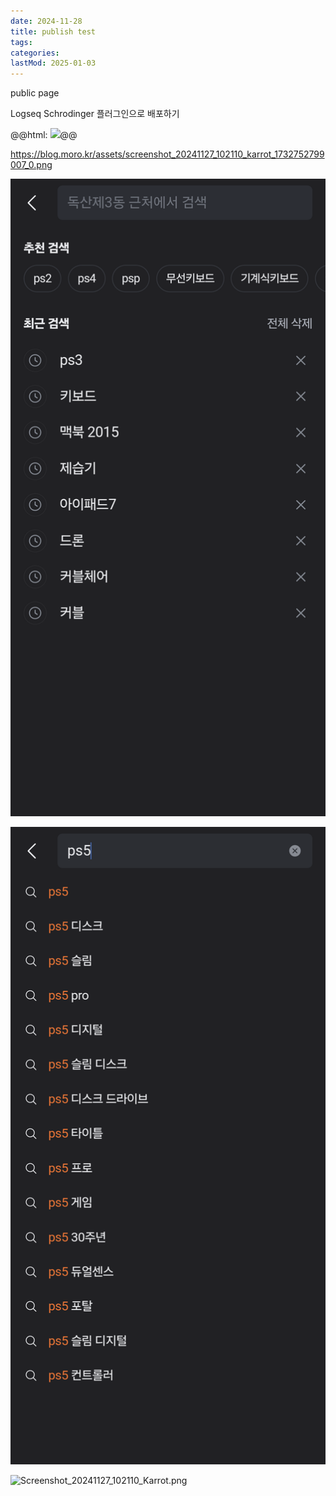 ```yaml
---
date: 2024-11-28
title: publish test
tags:
categories:
lastMod: 2025-01-03
---
```



public page





Logseq Schrodinger 플러그인으로 배포하기





@@html: <img src="https://blog.moro.kr/assets/screenshot_20241127_102110_karrot_1732752799007_0.png" width=200>@@











https://blog.moro.kr/assets/screenshot_20241127_102110_karrot_1732752799007_0.png





![Screenshot_20241127_102110_Karrot.png](/assets/screenshot_20241127_102110_karrot_1732752799007_0.png)









![](/assets/q2wh4yp.png)







![Screenshot_20241127_102110_Karrot.png](assets/screenshot_20241127_102110_karrot_1732714239937_0.png)






